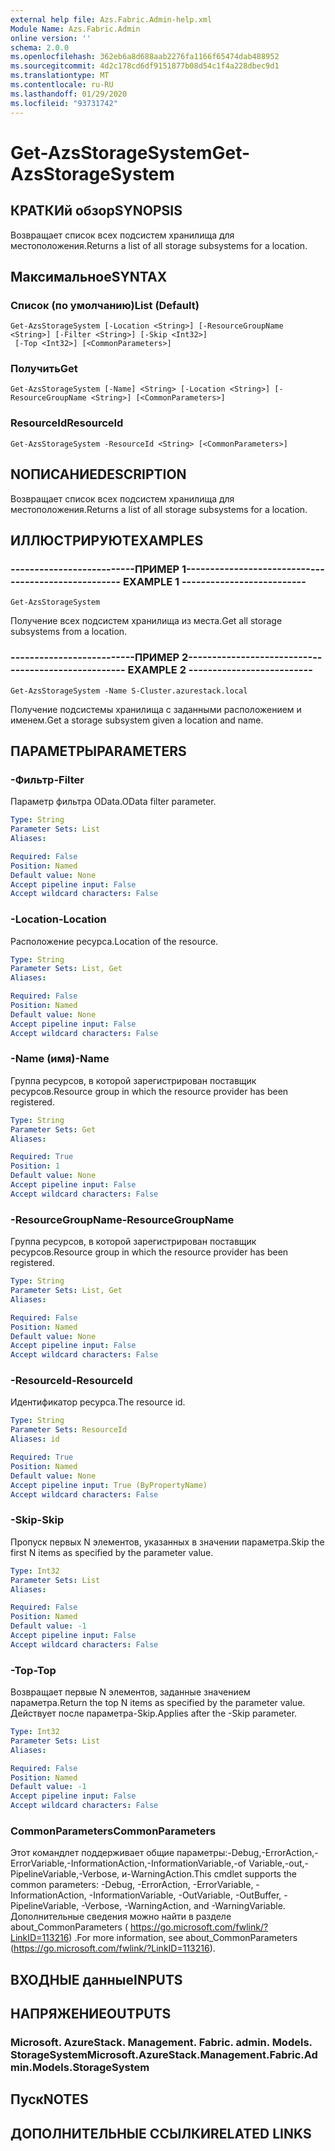 ```yaml
---
external help file: Azs.Fabric.Admin-help.xml
Module Name: Azs.Fabric.Admin
online version: ''
schema: 2.0.0
ms.openlocfilehash: 362eb6a8d688aab2276fa1166f65474dab488952
ms.sourcegitcommit: 4d2c178cd6df9151877b08d54c1f4a228dbec9d1
ms.translationtype: MT
ms.contentlocale: ru-RU
ms.lasthandoff: 01/29/2020
ms.locfileid: "93731742"
---
```

# <span data-ttu-id="0c52a-101">Get-AzsStorageSystem</span><span class="sxs-lookup"><span data-stu-id="0c52a-101">Get-AzsStorageSystem</span></span>

## <span data-ttu-id="0c52a-102">КРАТКИй обзор</span><span class="sxs-lookup"><span data-stu-id="0c52a-102">SYNOPSIS</span></span>
<span data-ttu-id="0c52a-103">Возвращает список всех подсистем хранилища для местоположения.</span><span class="sxs-lookup"><span data-stu-id="0c52a-103">Returns a list of all storage subsystems for a location.</span></span>

## <span data-ttu-id="0c52a-104">Максимальное</span><span class="sxs-lookup"><span data-stu-id="0c52a-104">SYNTAX</span></span>

### <span data-ttu-id="0c52a-105">Список (по умолчанию)</span><span class="sxs-lookup"><span data-stu-id="0c52a-105">List (Default)</span></span>
```
Get-AzsStorageSystem [-Location <String>] [-ResourceGroupName <String>] [-Filter <String>] [-Skip <Int32>]
 [-Top <Int32>] [<CommonParameters>]
```

### <span data-ttu-id="0c52a-106">Получить</span><span class="sxs-lookup"><span data-stu-id="0c52a-106">Get</span></span>
```
Get-AzsStorageSystem [-Name] <String> [-Location <String>] [-ResourceGroupName <String>] [<CommonParameters>]
```

### <span data-ttu-id="0c52a-107">ResourceId</span><span class="sxs-lookup"><span data-stu-id="0c52a-107">ResourceId</span></span>
```
Get-AzsStorageSystem -ResourceId <String> [<CommonParameters>]
```

## <span data-ttu-id="0c52a-108">NОПИСАНИЕ</span><span class="sxs-lookup"><span data-stu-id="0c52a-108">DESCRIPTION</span></span>
<span data-ttu-id="0c52a-109">Возвращает список всех подсистем хранилища для местоположения.</span><span class="sxs-lookup"><span data-stu-id="0c52a-109">Returns a list of all storage subsystems for a location.</span></span>

## <span data-ttu-id="0c52a-110">ИЛЛЮСТРИРУЮТ</span><span class="sxs-lookup"><span data-stu-id="0c52a-110">EXAMPLES</span></span>

### <span data-ttu-id="0c52a-111">--------------------------ПРИМЕР 1--------------------------</span><span class="sxs-lookup"><span data-stu-id="0c52a-111">-------------------------- EXAMPLE 1 --------------------------</span></span>
```
Get-AzsStorageSystem
```

<span data-ttu-id="0c52a-112">Получение всех подсистем хранилища из места.</span><span class="sxs-lookup"><span data-stu-id="0c52a-112">Get all storage subsystems from a location.</span></span>

### <span data-ttu-id="0c52a-113">--------------------------ПРИМЕР 2--------------------------</span><span class="sxs-lookup"><span data-stu-id="0c52a-113">-------------------------- EXAMPLE 2 --------------------------</span></span>
```
Get-AzsStorageSystem -Name S-Cluster.azurestack.local
```

<span data-ttu-id="0c52a-114">Получение подсистемы хранилища с заданными расположением и именем.</span><span class="sxs-lookup"><span data-stu-id="0c52a-114">Get a storage subsystem given a location and name.</span></span>

## <span data-ttu-id="0c52a-115">ПАРАМЕТРЫ</span><span class="sxs-lookup"><span data-stu-id="0c52a-115">PARAMETERS</span></span>

### <span data-ttu-id="0c52a-116">-Фильтр</span><span class="sxs-lookup"><span data-stu-id="0c52a-116">-Filter</span></span>
<span data-ttu-id="0c52a-117">Параметр фильтра OData.</span><span class="sxs-lookup"><span data-stu-id="0c52a-117">OData filter parameter.</span></span>

```yaml
Type: String
Parameter Sets: List
Aliases: 

Required: False
Position: Named
Default value: None
Accept pipeline input: False
Accept wildcard characters: False
```

### <span data-ttu-id="0c52a-118">-Location</span><span class="sxs-lookup"><span data-stu-id="0c52a-118">-Location</span></span>
<span data-ttu-id="0c52a-119">Расположение ресурса.</span><span class="sxs-lookup"><span data-stu-id="0c52a-119">Location of the resource.</span></span>

```yaml
Type: String
Parameter Sets: List, Get
Aliases: 

Required: False
Position: Named
Default value: None
Accept pipeline input: False
Accept wildcard characters: False
```

### <span data-ttu-id="0c52a-120">-Name (имя)</span><span class="sxs-lookup"><span data-stu-id="0c52a-120">-Name</span></span>
<span data-ttu-id="0c52a-121">Группа ресурсов, в которой зарегистрирован поставщик ресурсов.</span><span class="sxs-lookup"><span data-stu-id="0c52a-121">Resource group in which the resource provider has been registered.</span></span>

```yaml
Type: String
Parameter Sets: Get
Aliases: 

Required: True
Position: 1
Default value: None
Accept pipeline input: False
Accept wildcard characters: False
```

### <span data-ttu-id="0c52a-122">-ResourceGroupName</span><span class="sxs-lookup"><span data-stu-id="0c52a-122">-ResourceGroupName</span></span>
<span data-ttu-id="0c52a-123">Группа ресурсов, в которой зарегистрирован поставщик ресурсов.</span><span class="sxs-lookup"><span data-stu-id="0c52a-123">Resource group in which the resource provider has been registered.</span></span>

```yaml
Type: String
Parameter Sets: List, Get
Aliases: 

Required: False
Position: Named
Default value: None
Accept pipeline input: False
Accept wildcard characters: False
```

### <span data-ttu-id="0c52a-124">-ResourceId</span><span class="sxs-lookup"><span data-stu-id="0c52a-124">-ResourceId</span></span>
<span data-ttu-id="0c52a-125">Идентификатор ресурса.</span><span class="sxs-lookup"><span data-stu-id="0c52a-125">The resource id.</span></span>

```yaml
Type: String
Parameter Sets: ResourceId
Aliases: id

Required: True
Position: Named
Default value: None
Accept pipeline input: True (ByPropertyName)
Accept wildcard characters: False
```

### <span data-ttu-id="0c52a-126">-Skip</span><span class="sxs-lookup"><span data-stu-id="0c52a-126">-Skip</span></span>
<span data-ttu-id="0c52a-127">Пропуск первых N элементов, указанных в значении параметра.</span><span class="sxs-lookup"><span data-stu-id="0c52a-127">Skip the first N items as specified by the parameter value.</span></span>

```yaml
Type: Int32
Parameter Sets: List
Aliases: 

Required: False
Position: Named
Default value: -1
Accept pipeline input: False
Accept wildcard characters: False
```

### <span data-ttu-id="0c52a-128">-Top</span><span class="sxs-lookup"><span data-stu-id="0c52a-128">-Top</span></span>
<span data-ttu-id="0c52a-129">Возвращает первые N элементов, заданные значением параметра.</span><span class="sxs-lookup"><span data-stu-id="0c52a-129">Return the top N items as specified by the parameter value.</span></span>
<span data-ttu-id="0c52a-130">Действует после параметра-Skip.</span><span class="sxs-lookup"><span data-stu-id="0c52a-130">Applies after the -Skip parameter.</span></span>

```yaml
Type: Int32
Parameter Sets: List
Aliases: 

Required: False
Position: Named
Default value: -1
Accept pipeline input: False
Accept wildcard characters: False
```

### <span data-ttu-id="0c52a-131">CommonParameters</span><span class="sxs-lookup"><span data-stu-id="0c52a-131">CommonParameters</span></span>
<span data-ttu-id="0c52a-132">Этот командлет поддерживает общие параметры:-Debug,-ErrorAction,-ErrorVariable,-InformationAction,-InformationVariable,-of Variable,-out,-PipelineVariable,-Verbose, и-WarningAction.</span><span class="sxs-lookup"><span data-stu-id="0c52a-132">This cmdlet supports the common parameters: -Debug, -ErrorAction, -ErrorVariable, -InformationAction, -InformationVariable, -OutVariable, -OutBuffer, -PipelineVariable, -Verbose, -WarningAction, and -WarningVariable.</span></span> <span data-ttu-id="0c52a-133">Дополнительные сведения можно найти в разделе about_CommonParameters ( https://go.microsoft.com/fwlink/?LinkID=113216) .</span><span class="sxs-lookup"><span data-stu-id="0c52a-133">For more information, see about_CommonParameters (https://go.microsoft.com/fwlink/?LinkID=113216).</span></span>

## <span data-ttu-id="0c52a-134">ВХОДНЫЕ данные</span><span class="sxs-lookup"><span data-stu-id="0c52a-134">INPUTS</span></span>

## <span data-ttu-id="0c52a-135">НАПРЯЖЕНИЕ</span><span class="sxs-lookup"><span data-stu-id="0c52a-135">OUTPUTS</span></span>

### <span data-ttu-id="0c52a-136">Microsoft. AzureStack. Management. Fabric. admin. Models. StorageSystem</span><span class="sxs-lookup"><span data-stu-id="0c52a-136">Microsoft.AzureStack.Management.Fabric.Admin.Models.StorageSystem</span></span>

## <span data-ttu-id="0c52a-137">Пуск</span><span class="sxs-lookup"><span data-stu-id="0c52a-137">NOTES</span></span>

## <span data-ttu-id="0c52a-138">ДОПОЛНИТЕЛЬНЫЕ ССЫЛКИ</span><span class="sxs-lookup"><span data-stu-id="0c52a-138">RELATED LINKS</span></span>


